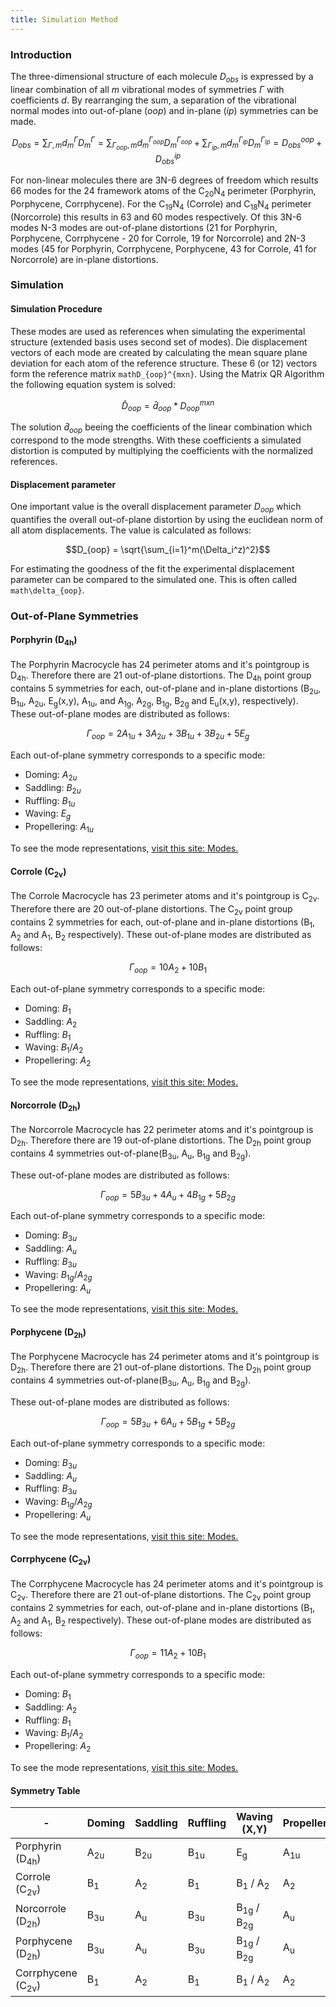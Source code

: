 ```yaml
---
title: Simulation Method
---
```

### Introduction

The three-dimensional structure of each molecule $D_{obs}$ is expressed by a linear combination of all $m$ vibrational modes of symmetries $\Gamma$ with coefficients $d$. By rearranging the sum, a separation of the vibrational normal modes into out-of-plane ($oop$) and in-plane ($ip$) symmetries can be made.

```math
D_{obs} = \sum_{\Gamma,m}d_m^{\Gamma} D_m^{\Gamma} = \sum_{\Gamma_{oop},m}d_m^{\Gamma_{oop}} D_m^{\Gamma_{oop}} + \sum_{\Gamma_{ip},m}d_m^{\Gamma_{ip}} D_m^{\Gamma_{ip}} = D_{obs}^{oop} + D_{obs}^{ip}
```
For non-linear molecules there are 3N-6 degrees of freedom which results 66 modes for the 24 framework atoms of the C<sub>20</sub>N<sub>4</sub> perimeter (Porphyrin, Porphycene, Corrphycene). For the C<sub>19</sub>N<sub>4</sub> (Corrole) and C<sub>18</sub>N<sub>4</sub> perimeter (Norcorrole) this results in 63 and 60 modes respectively. Of this 3N-6 modes N-3 modes are out-of-plane distortions (21 for Porphyrin, Porphycene, Corrphycene - 20 for Corrole, 19 for Norcorrole) and 2N-3 modes (45 for Porphyrin, Corrphycene, Porphycene, 43 for Corrole, 41 for Norcorrole) are in-plane distortions. 

### Simulation
#### Simulation Procedure
These modes are used as references when simulating the experimental structure (extended basis uses second set of modes). Die displacement vectors of each mode are created by calculating the mean square plane deviation for each atom of the reference structure. These 6 (or 12) vectors form the reference matrix `mathD_{oop}^{mxn}`. Using the Matrix QR Algorithm the following equation system is solved:
```math
\hat{D}_{oop} = \hat{d}_{oop} * D_{oop}^{mxn}
```
The solution $\hat{d}_{oop}$ beeing the coefficients of the linear combination which correspond to the mode strengths. With these coefficients a simulated distortion is computed by multiplying the coefficients with the normalized references.

#### Displacement parameter
One important value is the overall displacement parameter $D_{oop}$ which quantifies the overall out-of-plane distortion by using the euclidean norm of all atom displacements. The value is calculated as follows:
```math
D_{oop} = \sqrt{\sum_{i=1}^m(\Delta_i^z)^2}
```
For estimating the goodness of the fit the experimental displacement parameter can be compared to the simulated one. This is often called `math\delta_{oop}`.

### Out-of-Plane Symmetries
#### Porphyrin (D<sub>4h</sub>)
The Porphyrin Macrocycle has 24 perimeter atoms and it's pointgroup is D<sub>4h</sub>. Therefore there are 21 out-of-plane distortions. The D<sub>4h</sub> point group contains 5 symmetries for each, out-of-plane and in-plane distortions (B<sub>2u</sub>, B<sub>1u</sub>, A<sub>2u</sub>, E<sub>g</sub>(x,y), A<sub>1u</sub>, and A<sub>1g</sub>, A<sub>2g</sub>, B<sub>1g</sub>, B<sub>2g</sub> and E<sub>u</sub>(x,y), respectively). These out-of-plane modes are distributed as follows:
```math
\Gamma_{oop} = 2A_{1u} + 3A_{2u}+3B_{1u}+3B_{2u}+5E_{g}
```
Each out-of-plane symmetry corresponds to a specific mode:
* Doming:       $A_{2u}$
* Saddling:     $B_{2u}$
* Ruffling:     $B_{1u}$
* Waving:       $E_{g}$
* Propellering: $A_{1u}$

To see the mode representations, [visit this site: Modes.](/docs/modes#porphyrin)

#### Corrole (C<sub>2v</sub>)
The Corrole Macrocycle has 23 perimeter atoms and it's pointgroup is C<sub>2v</sub>. Therefore there are 20 out-of-plane distortions. The C<sub>2v</sub> point group contains 2 symmetries for each, out-of-plane and in-plane distortions (B<sub>1</sub>, A<sub>2</sub> and A<sub>1</sub>, B<sub>2</sub> respectively). These out-of-plane modes are distributed as follows:
```math
\Gamma_{oop} = 10A_{2} + 10B_{1}
```
Each out-of-plane symmetry corresponds to a specific mode:
* Doming:       $B_{1}$
* Saddling:     $A_{2}$
* Ruffling:     $B_{1}$
* Waving:       $B_{1} / A_{2}$
* Propellering: $A_{2}$

To see the mode representations, [visit this site: Modes.](/docs/concept/modes#corrole)

#### Norcorrole (D<sub>2h</sub>)
The Norcorrole Macrocycle has 22 perimeter atoms and it's pointgroup is D<sub>2h</sub>. Therefore there are 19 out-of-plane distortions. The D<sub>2h</sub> point group contains 4 symmetries out-of-plane(B<sub>3u</sub>, A<sub>u</sub>, B<sub>1g</sub> and B<sub>2g</sub>).

These out-of-plane modes are distributed as follows:
```math
\Gamma_{oop} = 5B_{3u} + 4A_u + 4B_{1g} + 5B_{2g}
```

Each out-of-plane symmetry corresponds to a specific mode:
* Doming:       $B_{3u}$
* Saddling:     $A_{u}$
* Ruffling:     $B_{3u}$
* Waving:       $B_{1g} / A_{2g}$
* Propellering: $A_{u}$

To see the mode representations, [visit this site: Modes.](/docs/concept/modes#norcorrole)

#### Porphycene (D<sub>2h</sub>)
The Porphycene Macrocycle has 24 perimeter atoms and it's pointgroup is D<sub>2h</sub>. Therefore there are 21 out-of-plane distortions. The D<sub>2h</sub> point group contains 4 symmetries out-of-plane(B<sub>3u</sub>, A<sub>u</sub>, B<sub>1g</sub> and B<sub>2g</sub>).

These out-of-plane modes are distributed as follows:
```math
\Gamma_{oop} = 5B_{3u} + 6A_u + 5B_{1g} + 5B_{2g}
```

Each out-of-plane symmetry corresponds to a specific mode:
* Doming:       $B_{3u}$
* Saddling:     $A_{u}$
* Ruffling:     $B_{3u}$
* Waving:       $B_{1g} / A_{2g}$
* Propellering: $A_{u}$

To see the mode representations, [visit this site: Modes.](/docs/concept/modes#porphycene)

#### Corrphycene (C<sub>2v</sub>)
The Corrphycene Macrocycle has 24 perimeter atoms and it's pointgroup is C<sub>2v</sub>. Therefore there are 21 out-of-plane distortions.  The C<sub>2v</sub> point group contains 2 symmetries for each, out-of-plane and in-plane distortions (B<sub>1</sub>, A<sub>2</sub> and A<sub>1</sub>, B<sub>2</sub> respectively). These out-of-plane modes are distributed as follows:
```math
\Gamma_{oop} = 11A_{2} + 10B_{1}
```
Each out-of-plane symmetry corresponds to a specific mode:
* Doming:       $B_{1}$
* Saddling:     $A_{2}$
* Ruffling:     $B_{1}$
* Waving:       $B_{1} / A_{2}$
* Propellering: $A_{2}$

To see the mode representations, [visit this site: Modes.](/docs/concept/modes#corrphycene)

#### Symmetry Table

|-|Doming|Saddling|Ruffling|Waving (X,Y)|Propellering|
|---|---|---|---|---|---|
|Porphyrin (D<sub>4h</sub>)|A<sub>2u</sub>|B<sub>2u</sub>|B<sub>1u</sub>|E<sub>g</sub>|A<sub>1u</sub>|
|Corrole (C<sub>2v</sub>)|B<sub>1</sub>|A<sub>2</sub>|B<sub>1</sub>|B<sub>1</sub> / A<sub>2</sub>|A<sub>2</sub>|
|Norcorrole (D<sub>2h</sub>)|B<sub>3u</sub>|A<sub>u</sub>|B<sub>3u</sub>|B<sub>1g</sub> / B<sub>2g</sub>|A<sub>u</sub>|
|Porphycene (D<sub>2h</sub>)|B<sub>3u</sub>|A<sub>u</sub>|B<sub>3u</sub>|B<sub>1g</sub> / B<sub>2g</sub>|A<sub>u</sub>|
|Corrphycene (C<sub>2v</sub>)|B<sub>1</sub>|A<sub>2</sub>|B<sub>1</sub>|B<sub>1</sub> / A<sub>2</sub>|A<sub>2</sub>|
